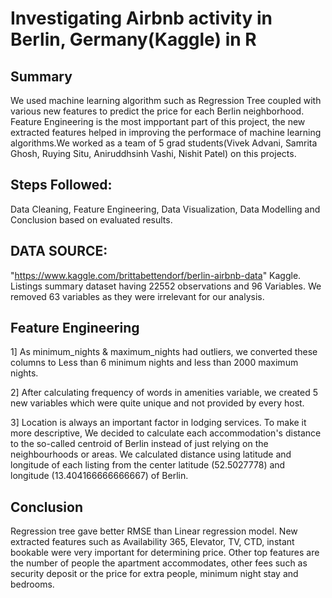# Investigating Airbnb activity in Berlin, Germany(Kaggle) in R
## Summary 
We used machine learning algorithm such as Regression Tree coupled with various new features to predict the price for each Berlin neighborhood. Feature Engineering is the most impportant part of this project, the new extracted features helped in improving the performace of machine learning algorithms.We worked as a team of 5 grad students(Vivek Advani, Samrita Ghosh, Ruying Situ, Aniruddhsinh Vashi, Nishit Patel) on this projects. 
## Steps Followed: 
Data Cleaning, Feature Engineering, Data Visualization, Data Modelling and Conclusion based on evaluated results.
## DATA SOURCE: 
"https://www.kaggle.com/brittabettendorf/berlin-airbnb-data" Kaggle. Listings summary dataset having 22552 observations and 96 Variables. We removed 63 variables as they were irrelevant for our analysis.
## Feature Engineering
1] As minimum_nights & maximum_nights had outliers, we converted these columns to Less than 6 minimum nights and less than 2000 maximum nights.

2] After calculating frequency of words in amenities variable, we created 5 new variables which were quite unique and not provided by every host.

3] Location is always an important factor in lodging services. To make it more descriptive, We decided to calculate each accommodation's distance to the so-called centroid of Berlin instead of just relying on the neighbourhoods or areas.
We calculated distance using latitude and longitude of each listing from the center latitude (52.5027778) and longitude (13.404166666666667) of Berlin.
## Conclusion
Regression tree gave better RMSE than Linear regression model.
New extracted features such as Availability 365, Elevator, TV, CTD, instant bookable were very important for determining price.
Other top features are the number of people the apartment accommodates, other fees such as security deposit or the price for extra people, minimum night stay and bedrooms.



